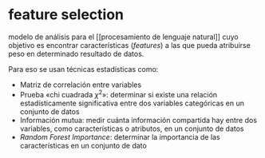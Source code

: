 # feature selection
modelo de análisis para el [[procesamiento de lenguaje natural]] cuyo objetivo es encontrar características (*features*) a las que pueda atribuirse peso en determinado resultado de datos.

Para eso se usan técnicas estadísticas como:

- Matriz de correlación entre variables
- Prueba «chi cuadrada $\chi^2$»: determinar si existe una relación estadísticamente significativa entre dos variables categóricas en un conjunto de datos
- Información mutua: medir cuánta información compartida hay entre dos variables, como características o atributos, en un conjunto de datos
- *Random Forest Importance*: determinar la importancia de las características en un conjunto de dato
